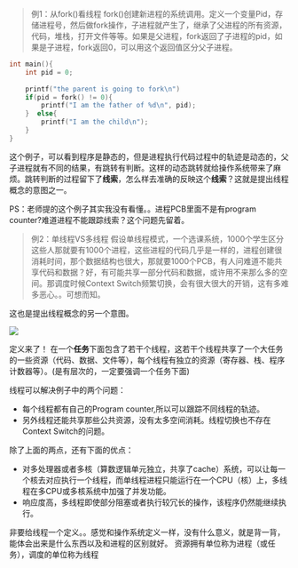 >例1：从fork()看线程
fork()创建新进程的系统调用。定义一个变量Pid，存储进程号，然后做fork操作，子进程就产生了，继承了父进程的所有资源，代码，堆栈，打开文件等等。如果是父进程，fork返回了子进程的pid，如果是子进程，fork返回0，可以用这个返回值区分父子进程。
```c
int main(){
    int pid = 0;
    
    printf("the parent is going to fork\n")
    if(pid = fork() != 0){
        printf("I am the father of %d\n", pid);
    }  else{
        printf("I am the child\n");
    }
}
```

这个例子，可以看到程序是静态的，但是进程执行代码过程中的轨迹是动态的，父子进程就有不同的结果，有跳转有判断。这样的动态跳转就给操作系统带来了麻烦。跳转判断的过程留下了**线索**，怎么样去准确的反映这个**线索**？这就是提出线程概念的意图之一。

PS：老师提的这个例子其实我没有看懂。。进程PCB里面不是有program counter?难道进程不能跟踪线索？这个问题先留着。

> 例2：单线程VS多线程
假设单线程模式，一个选课系统，1000个学生区分这些人那就要有1000个进程，这些进程的代码几乎是一样的，进程创建很消耗时间，那个数据结构也很大，那就要1000个PCB，有人问难道不能共享代码和数据？好，有可能共享一部分代码和数据，或许用不来那么多的空间。那调度时候Context Switch频繁切换，会有很大很大的开销，这有多难多恶心。。可想而知。

这也是提出线程概念的另一个意图。

![](https://upload-images.jianshu.io/upload_images/13852523-48bdd2fd75847fbc.png?imageMogr2/auto-orient/strip%7CimageView2/2/w/1240)

定义来了！
在一个**任务**下面包含了若干个线程，这若干个线程共享了一个大任务的一些资源（代码、数据、文件等），每个线程有独立的资源（寄存器、栈、程序计数器等）。(是有层次的，一定要强调一个任务下面)

线程可以解决例子中的两个问题：
- 每个线程都有自己的Program counter,所以可以跟踪不同线程的轨迹。
- 另外线程还能共享那些公共资源，没有太多空间消耗。线程切换也不存在Context Switch的问题。

除了上面的两点，还有下面的优点：
- 对多处理器或者多核（算数逻辑单元独立，共享了cache）系统，可以让每一个核去对应执行一个线程，而单线程进程只能运行在一个CPU（核）上，多线程在多CPU或多核系统中加强了并发功能。
- 响应度高，多线程即使部分阻塞或者执行较冗长的操作，该程序仍然能继续执行。

非要给线程一个定义。。感觉和操作系统定义一样，没有什么意义，就是背一背，能体会出来是什么东西以及和进程的区别就好。
资源拥有单位称为进程（或任务），调度的单位称为线程